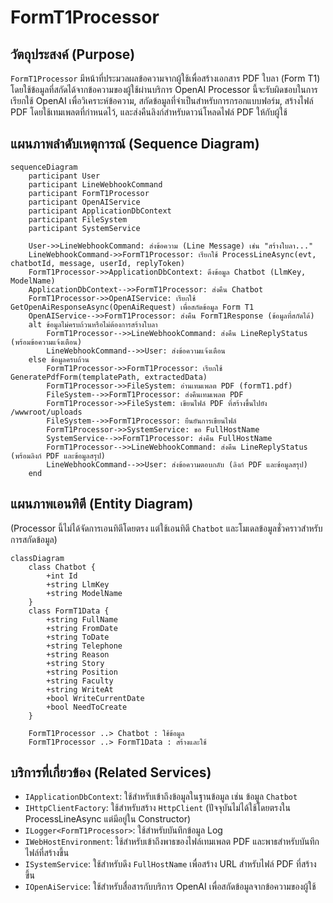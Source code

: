 # FormT1Processor

## วัตถุประสงค์ (Purpose)
`FormT1Processor` มีหน้าที่ประมวลผลข้อความจากผู้ใช้เพื่อสร้างเอกสาร PDF ใบลา (Form T1) โดยใช้ข้อมูลที่สกัดได้จากข้อความของผู้ใช้ผ่านบริการ OpenAI Processor นี้จะรับผิดชอบในการเรียกใช้ OpenAI เพื่อวิเคราะห์ข้อความ, สกัดข้อมูลที่จำเป็นสำหรับการกรอกแบบฟอร์ม, สร้างไฟล์ PDF โดยใช้เทมเพลตที่กำหนดไว้, และส่งคืนลิงก์สำหรับดาวน์โหลดไฟล์ PDF ให้กับผู้ใช้

## แผนภาพลำดับเหตุการณ์ (Sequence Diagram)

```mermaid
sequenceDiagram
    participant User
    participant LineWebhookCommand
    participant FormT1Processor
    participant OpenAIService
    participant ApplicationDbContext
    participant FileSystem
    participant SystemService

    User->>LineWebhookCommand: ส่งข้อความ (Line Message) เช่น "สร้างใบลา..."
    LineWebhookCommand->>FormT1Processor: เรียกใช้ ProcessLineAsync(evt, chatbotId, message, userId, replyToken)
    FormT1Processor->>ApplicationDbContext: ดึงข้อมูล Chatbot (LlmKey, ModelName)
    ApplicationDbContext-->>FormT1Processor: ส่งคืน Chatbot
    FormT1Processor->>OpenAIService: เรียกใช้ GetOpenAiResponseAsync(OpenAiRequest) เพื่อสกัดข้อมูล Form T1
    OpenAIService-->>FormT1Processor: ส่งคืน FormT1Response (ข้อมูลที่สกัดได้)
    alt ข้อมูลไม่ครบถ้วนหรือไม่ต้องการสร้างใบลา
        FormT1Processor-->>LineWebhookCommand: ส่งคืน LineReplyStatus (พร้อมข้อความแจ้งเตือน)
        LineWebhookCommand-->>User: ส่งข้อความแจ้งเตือน
    else ข้อมูลครบถ้วน
        FormT1Processor->>FormT1Processor: เรียกใช้ GeneratePdfForm(templatePath, extractedData)
        FormT1Processor->>FileSystem: อ่านเทมเพลต PDF (formT1.pdf)
        FileSystem-->>FormT1Processor: ส่งคืนเทมเพลต PDF
        FormT1Processor->>FileSystem: เขียนไฟล์ PDF ที่สร้างขึ้นไปยัง /wwwroot/uploads
        FileSystem-->>FormT1Processor: ยืนยันการเขียนไฟล์
        FormT1Processor->>SystemService: ขอ FullHostName
        SystemService-->>FormT1Processor: ส่งคืน FullHostName
        FormT1Processor-->>LineWebhookCommand: ส่งคืน LineReplyStatus (พร้อมลิงก์ PDF และข้อมูลสรุป)
        LineWebhookCommand-->>User: ส่งข้อความตอบกลับ (ลิงก์ PDF และข้อมูลสรุป)
    end
```

## แผนภาพเอนทิตี (Entity Diagram)
(Processor นี้ไม่ได้จัดการเอนทิตีโดยตรง แต่ใช้เอนทิตี `Chatbot` และโมเดลข้อมูลชั่วคราวสำหรับการสกัดข้อมูล)

```mermaid
classDiagram
    class Chatbot {
        +int Id
        +string LlmKey
        +string ModelName
    }
    class FormT1Data {
        +string FullName
        +string FromDate
        +string ToDate
        +string Telephone
        +string Reason
        +string Story
        +string Position
        +string Faculty
        +string WriteAt
        +bool WriteCurrentDate
        +bool NeedToCreate
    }

    FormT1Processor ..> Chatbot : ใช้ข้อมูล
    FormT1Processor ..> FormT1Data : สร้างและใช้
```

## บริการที่เกี่ยวข้อง (Related Services)
- `IApplicationDbContext`: ใช้สำหรับเข้าถึงข้อมูลในฐานข้อมูล เช่น ข้อมูล `Chatbot`
- `IHttpClientFactory`: ใช้สำหรับสร้าง `HttpClient` (ปัจจุบันไม่ได้ใช้โดยตรงใน ProcessLineAsync แต่มีอยู่ใน Constructor)
- `ILogger<FormT1Processor>`: ใช้สำหรับบันทึกข้อมูล Log
- `IWebHostEnvironment`: ใช้สำหรับเข้าถึงพาธของไฟล์เทมเพลต PDF และพาธสำหรับบันทึกไฟล์ที่สร้างขึ้น
- `ISystemService`: ใช้สำหรับดึง `FullHostName` เพื่อสร้าง URL สำหรับไฟล์ PDF ที่สร้างขึ้น
- `IOpenAiService`: ใช้สำหรับสื่อสารกับบริการ OpenAI เพื่อสกัดข้อมูลจากข้อความของผู้ใช้
